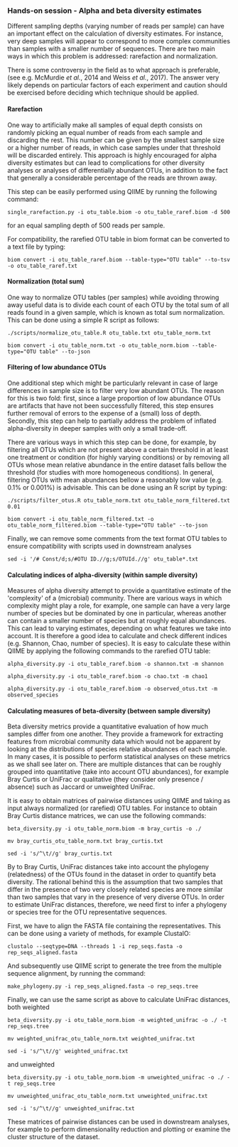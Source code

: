 ### Hands-on session - Alpha and beta diversity estimates

Different sampling depths (varying number of reads per sample) can have an
important effect on the calculation of diversity estimates. For instance,
very deep samples will appear to correspond to more complex communities
than samples with a smaller number of sequences. There are two main ways
in which this problem is addressed: rarefaction and normalization.

There is some controversy in the field as to what approach is preferable,
(see e.g. McMurdie *et al.*, 2014 and Weiss *et al.*, 2017). The answer
very likely depends on particular factors of each experiment and caution
should be exercised before deciding which technique should be applied.

#### Rarefaction

One way to artificially make all samples of equal depth consists on randomly
picking an equal number of reads from each sample and discarding the rest. This
number can be given by the smallest sample size or a higher number of reads,
in which case samples under that threshold will be discarded entirely. This
approach is highly encouraged for alpha diversity estimates but can lead
to complications for other diversity analyses or analyses of differentially
abundant OTUs, in addition to the fact that generally a considerable percentage
of the reads are thrown away.

This step can be easily performed using QIIME by running the following
command:

``single_rarefaction.py -i otu_table.biom -o otu_table_raref.biom -d 500``

for an equal sampling depth of 500 reads per sample.

For compatibility, the rarefied OTU table in biom format can be converted
to a text file by typing:

``biom convert -i otu_table_raref.biom --table-type="OTU table" --to-tsv -o otu_table_raref.txt``

#### Normalization (total sum)

One way to normalize OTU tables (per samples) while avoiding throwing away
useful data is to divide each count of each OTU by the total sum of all reads
found in a given sample, which is known as total sum normalization. This can
be done using a simple R script as follows:

``./scripts/normalize_otu_table.R otu_table.txt otu_table_norm.txt``

``biom convert -i otu_table_norm.txt -o otu_table_norm.biom --table-type="OTU table" --to-json``

#### Filtering of low abundance OTUs

One additional step which might be particularly relevant in case of large
differences in sample size is to filter very low abundant OTUs. The reason
for this is two fold: first, since a large proportion of low abundance OTUs
are artifacts that have not been successfully filtered, this step ensures
further removal of errors to the expense of a (small) loss of depth. Secondly,
this step can help to partially address the problem of inflated alpha-diversity
in deeper samples with only a small trade-off.

There are various ways in which this step can be done, for example, by filtering
all OTUs which are not present above a certain threshold in at least one treatment
or condition (for highly varying conditions) or by removing all OTUs whose
mean relative abundance in the entire dataset falls bellow the threshold (for
studies with more homogeneous conditions). In general, filtering OTUs with
mean abundances bellow a reasonably low value (e.g. 0.1% or 0.001%) is advisable.
This can be done using an R script by typing:

``./scripts/filter_otus.R otu_table_norm.txt otu_table_norm_filtered.txt 0.01``

``biom convert -i otu_table_norm_filtered.txt -o otu_table_norm_filtered.biom --table-type="OTU table" --to-json``

Finally, we can remove some comments from the text format OTU tables to
ensure compatibility with scripts used in downstream analyses

``sed -i '/# Const/d;s/#OTU ID.//g;s/OTUId.//g' otu_table*.txt``

#### Calculating indices of alpha-diversity (within sample diversity)

Measures of alpha diversity attempt to provide a quantitative estimate of the
'complexity' of a (microbial) community. There are various ways in which
complexity might play a role, for example, one sample can have a very large
number of species but be dominated by one in particular, whereas another
can contain a smaller number of species but at roughly equal abundances.
This can lead to varying estimates, depending on what features we take into
account. It is therefore a good idea to calculate and check different
indices (e.g. Shannon, Chao, number of species).
It is easy to calculate these within QIIME by applying the following commands
to the rarefied OTU table:

``alpha_diversity.py -i otu_table_raref.biom -o shannon.txt -m shannon``

``alpha_diversity.py -i otu_table_raref.biom -o chao.txt -m chao1``

``alpha_diversity.py -i otu_table_raref.biom -o observed_otus.txt -m observed_species``

#### Calculating measures of beta-diversity (between sample diversity)

Beta diversity metrics provide a quantitative evaluation of how much samples
differ from one another. They provide a framework for extracting features
from microbial community data which would not be apparent by looking at
the distributions of species relative abundances of each sample. In many
cases, it is possible to perform statistical analyses on these metrics
as we shall see later on. There are multiple distances that can be roughly
grouped into quantitative (take into account OTU abundances), for example
Bray Curtis or UniFrac or qualitative (they consider only presence / absence)
such as Jaccard or unweighted UniFrac.

It is easy to obtain matrices of pairwise distances using QIIME and
taking as input always normalized (or rarefied) OTU tables. For instance
to obtain Bray Curtis distance matrices, we can use the following commands:

``beta_diversity.py -i otu_table_norm.biom -m bray_curtis -o ./``

``mv bray_curtis_otu_table_norm.txt bray_curtis.txt``

``sed -i 's/^\t//g' bray_curtis.txt``

By to Bray Curtis, UniFrac distances take into account the phylogeny (relatedness)
of the OTUs found in the dataset in order to quantify beta diversity. The rational
behind this is the assumption that two samples that differ in the presence of
two very closely related species are more similar than two samples that vary in
the presence of very diverse OTUs. In order to estimate UniFrac distances,
therefore, we need first to infer a phylogeny or species tree for the OTU
representative sequences.

First, we have to align the FASTA file containing the representatives. This can
be done using a variety of methods, for example ClustalO:

``clustalo --seqtype=DNA --threads 1 -i rep_seqs.fasta -o rep_seqs_aligned.fasta``

And subsequently use QIIME script to generate the tree from the multiple
sequence alignment, by running the command:

``make_phylogeny.py -i rep_seqs_aligned.fasta -o rep_seqs.tree``

Finally, we can use the same script as above to calculate UniFrac distances,
both weighted

``beta_diversity.py -i otu_table_norm.biom -m weighted_unifrac -o ./ -t rep_seqs.tree``

``mv weighted_unifrac_otu_table_norm.txt weighted_unifrac.txt``

``sed -i 's/^\t//g' weighted_unifrac.txt``

and unweighted

``beta_diversity.py -i otu_table_norm.biom -m unweighted_unifrac -o ./ -t rep_seqs.tree``

``mv unweighted_unifrac_otu_table_norm.txt unweighted_unifrac.txt``

``sed -i 's/^\t//g' unweighted_unifrac.txt``

These matrices of pairwise distances can be used in downstream analyses,
for example to perform dimensionality reduction and plotting or examine the
cluster structure of the dataset.

